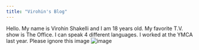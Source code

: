 ```yaml
---
title: "Virohin's Blog"
---
```


Hello. My name is Virohin Shakelli and I am 18 years old. My favorite T.V. show is The Office. I can speak 4 different languages. I worked at the YMCA last year. Please ignore this image ![image](https://user-images.githubusercontent.com/106173107/172513749-908303b5-e80c-4c6b-beba-46327d27c4b3.png)
